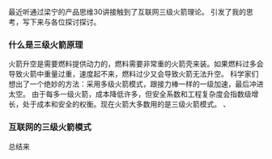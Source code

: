 最近听通过梁宁的产品思维30讲接触到了互联网三级火箭理论。
引发了我的思考，写下来与各位探讨探讨。
### 什么是三级火箭原理
火箭升空是需要燃料提供动力的，燃料需要非常重的火箭壳来装。如果燃料过多会导致火箭中重量过重，速度起不来，燃料过少又会导致火箭无法升空。
科学家们想出了一个绝妙的方法：采用多级火箭模式，跟接力棒一样的一级加速，最后冲进太空。
由于每多一级火箭，成本降低许多，但安全系数和工程复杂度会指数级增长，处于成本和安全的权衡。现在火箭大多数用的是三级火箭模式。
、
### 互联网的三级火箭模式
总结来
<!--stackedit_data:
eyJoaXN0b3J5IjpbLTEwNjExMTcyODIsMTA1NzA4MDkzOV19
-->